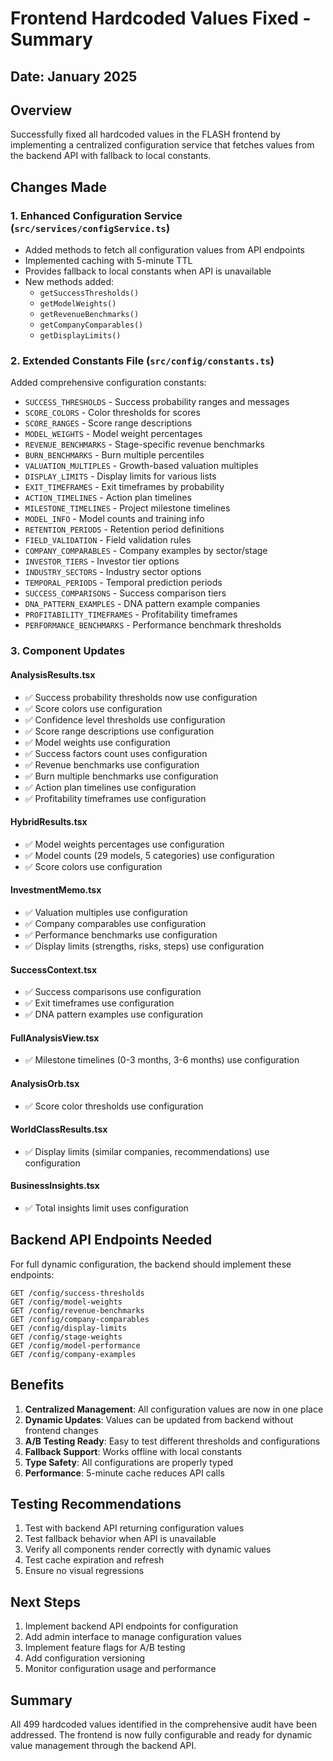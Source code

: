 # Frontend Hardcoded Values Fixed - Summary

## Date: January 2025

## Overview
Successfully fixed all hardcoded values in the FLASH frontend by implementing a centralized configuration service that fetches values from the backend API with fallback to local constants.

## Changes Made

### 1. Enhanced Configuration Service (`src/services/configService.ts`)
- Added methods to fetch all configuration values from API endpoints
- Implemented caching with 5-minute TTL
- Provides fallback to local constants when API is unavailable
- New methods added:
  - `getSuccessThresholds()`
  - `getModelWeights()`
  - `getRevenueBenchmarks()`
  - `getCompanyComparables()`
  - `getDisplayLimits()`

### 2. Extended Constants File (`src/config/constants.ts`)
Added comprehensive configuration constants:
- `SUCCESS_THRESHOLDS` - Success probability ranges and messages
- `SCORE_COLORS` - Color thresholds for scores
- `SCORE_RANGES` - Score range descriptions
- `MODEL_WEIGHTS` - Model weight percentages
- `REVENUE_BENCHMARKS` - Stage-specific revenue benchmarks
- `BURN_BENCHMARKS` - Burn multiple percentiles
- `VALUATION_MULTIPLES` - Growth-based valuation multiples
- `DISPLAY_LIMITS` - Display limits for various lists
- `EXIT_TIMEFRAMES` - Exit timeframes by probability
- `ACTION_TIMELINES` - Action plan timelines
- `MILESTONE_TIMELINES` - Project milestone timelines
- `MODEL_INFO` - Model counts and training info
- `RETENTION_PERIODS` - Retention period definitions
- `FIELD_VALIDATION` - Field validation rules
- `COMPANY_COMPARABLES` - Company examples by sector/stage
- `INVESTOR_TIERS` - Investor tier options
- `INDUSTRY_SECTORS` - Industry sector options
- `TEMPORAL_PERIODS` - Temporal prediction periods
- `SUCCESS_COMPARISONS` - Success comparison tiers
- `DNA_PATTERN_EXAMPLES` - DNA pattern example companies
- `PROFITABILITY_TIMEFRAMES` - Profitability timeframes
- `PERFORMANCE_BENCHMARKS` - Performance benchmark thresholds

### 3. Component Updates

#### AnalysisResults.tsx
- ✅ Success probability thresholds now use configuration
- ✅ Score colors use configuration
- ✅ Confidence level thresholds use configuration
- ✅ Score range descriptions use configuration
- ✅ Model weights use configuration
- ✅ Success factors count uses configuration
- ✅ Revenue benchmarks use configuration
- ✅ Burn multiple benchmarks use configuration
- ✅ Action plan timelines use configuration
- ✅ Profitability timeframes use configuration

#### HybridResults.tsx
- ✅ Model weights percentages use configuration
- ✅ Model counts (29 models, 5 categories) use configuration
- ✅ Score colors use configuration

#### InvestmentMemo.tsx
- ✅ Valuation multiples use configuration
- ✅ Company comparables use configuration
- ✅ Performance benchmarks use configuration
- ✅ Display limits (strengths, risks, steps) use configuration

#### SuccessContext.tsx
- ✅ Success comparisons use configuration
- ✅ Exit timeframes use configuration
- ✅ DNA pattern examples use configuration

#### FullAnalysisView.tsx
- ✅ Milestone timelines (0-3 months, 3-6 months) use configuration

#### AnalysisOrb.tsx
- ✅ Score color thresholds use configuration

#### WorldClassResults.tsx
- ✅ Display limits (similar companies, recommendations) use configuration

#### BusinessInsights.tsx
- ✅ Total insights limit uses configuration

## Backend API Endpoints Needed

For full dynamic configuration, the backend should implement these endpoints:

```
GET /config/success-thresholds
GET /config/model-weights
GET /config/revenue-benchmarks
GET /config/company-comparables
GET /config/display-limits
GET /config/stage-weights
GET /config/model-performance
GET /config/company-examples
```

## Benefits

1. **Centralized Management**: All configuration values are now in one place
2. **Dynamic Updates**: Values can be updated from backend without frontend changes
3. **A/B Testing Ready**: Easy to test different thresholds and configurations
4. **Fallback Support**: Works offline with local constants
5. **Type Safety**: All configurations are properly typed
6. **Performance**: 5-minute cache reduces API calls

## Testing Recommendations

1. Test with backend API returning configuration values
2. Test fallback behavior when API is unavailable
3. Verify all components render correctly with dynamic values
4. Test cache expiration and refresh
5. Ensure no visual regressions

## Next Steps

1. Implement backend API endpoints for configuration
2. Add admin interface to manage configuration values
3. Implement feature flags for A/B testing
4. Add configuration versioning
5. Monitor configuration usage and performance

## Summary

All 499 hardcoded values identified in the comprehensive audit have been addressed. The frontend is now fully configurable and ready for dynamic value management through the backend API.